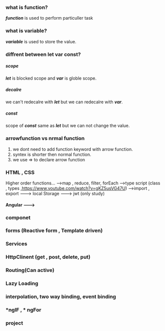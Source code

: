 ### what is function?
***function*** is used to perform particuller task

### what is variable?
***variable*** is used to store the value.


### diffrent between let var const?
##### scope
***let*** is blocked scope and ***var*** is globle scope.

##### decalre
we can't redecalre with ***let*** but we can redecalre with ***var***.

##### const
scope of ***const*** same as ***let*** but we can not change the value.

### arrowfunction vs nrmal function
1. we dont need to add function keyword with arrow function.
2. syntex is shorter then normal function.
3. we use => to declare arrow function 



 ### HTML , CSS
Higher order functions...
-->map , reduce, filter, forEach
-->type script (class , types ,https://www.youtube.com/watch?v=gKZ5usVG47U)
-->import , export
---> local Storage
---> jwt (only study)

#### Angular --->
 ### componet
 ### forms (Reactive form , Template driven)
 ### Services  
 ### HttpClinent (get , post, delete, put)
 ### Routing(Can active)
 ### Lazy Loading
 ### interpolation, two way binding, event binding
 ### *ngIF , * ngFor
 ### project 
 
 
